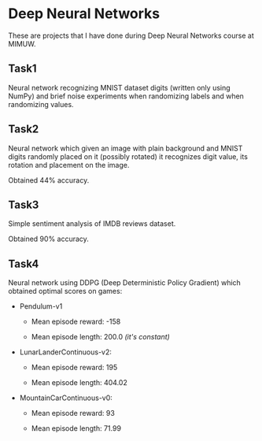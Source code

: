 # Deep Neural Networks

These are projects that I have done during Deep Neural Networks course at MIMUW.

## Task1

Neural network recognizing MNIST dataset digits (written only using NumPy) and brief noise experiments when randomizing labels and when randomizing values.

## Task2

Neural network which given an image with plain background and MNIST digits randomly placed on it (possibly rotated) it recognizes digit value, its rotation and placement on the image.

Obtained 44% accuracy.

## Task3

Simple sentiment analysis of IMDB reviews dataset.

Obtained 90% accuracy.

## Task4

Neural network using DDPG (Deep Deterministic Policy Gradient) which obtained optimal scores on games:

- Pendulum-v1

  - Mean episode reward: -158

  - Mean episode length: 200.0 *(it's constant)*

- LunarLanderContinuous-v2:

  - Mean episode reward: 195

  - Mean episode length: 404.02

- MountainCarContinuous-v0:

  - Mean episode reward: 93

  - Mean episode length: 71.99
